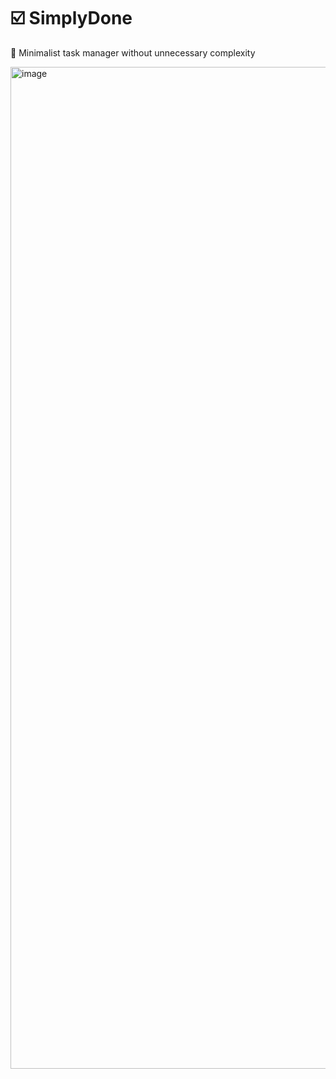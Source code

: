 # ☑️ SimplyDone

🎯 Minimalist task manager without unnecessary complexity

<img width="1603" alt="image" src="https://github.com/user-attachments/assets/31b66bdd-1ac5-4472-9caf-049cc0d14303" />
